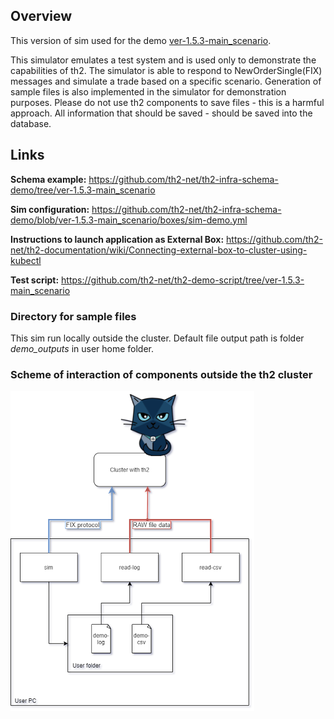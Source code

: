 ## Overview
This version of sim used for the demo [ver-1.5.3-main_scenario](https://github.com/th2-net/th2-infra-schema-demo/tree/ver-1.5.3-main_scenario).

This simulator emulates a test system and is used only to demonstrate the capabilities of th2. 
The simulator is able to respond to NewOrderSingle(FIX) messages and simulate a trade based on a specific scenario. 
Generation of sample files is also implemented in the simulator for demonstration purposes. 
Please do not use th2 components to save files - this is a harmful approach. 
All information that should be saved - should be saved into the database.


## Links
**Schema example:** https://github.com/th2-net/th2-infra-schema-demo/tree/ver-1.5.3-main_scenario

**Sim configuration:** https://github.com/th2-net/th2-infra-schema-demo/blob/ver-1.5.3-main_scenario/boxes/sim-demo.yml

**Instructions to launch application as External Box:** https://github.com/th2-net/th2-documentation/wiki/Connecting-external-box-to-cluster-using-kubectl

**Test script:** https://github.com/th2-net/th2-demo-script/tree/ver-1.5.3-main_scenario

### Directory for sample files
This sim run locally outside the cluster.
Default file output path is folder *demo_outputs* in user home folder.

### Scheme of interaction of components outside the th2 cluster
![alt text](schema.png)
